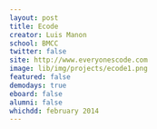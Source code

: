 ```yaml
---
layout: post
title: Ecode
creator: Luis Manon
school: BMCC
twitter: false
site: http://www.everyonescode.com
image: lib/img/projects/ecode1.png
featured: false
demodays: true
eboard: false
alumni: false
whichdd: february 2014
---
```

